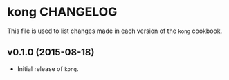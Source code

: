 kong CHANGELOG
==============

This file is used to list changes made in each version of the `kong` cookbook.

## v0.1.0 (2015-08-18)

* Initial release of `kong`.
